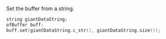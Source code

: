 Set the buffer from a string.

```cpp
string giantDataString;
ofBuffer buff;
buff.set(giantDataString.c_str(), giantDataString.size());
```
